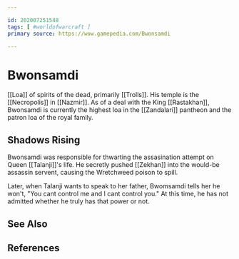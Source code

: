 ```yaml
---

id: 202007251548
tags: [ #worldofwarcraft ]
primary source: https://wow.gamepedia.com/Bwonsamdi

---
```


# Bwonsamdi
[[Loa]] of spirits of the dead, primarily [[Trolls]]. His temple is the [[Necropolis]] in [[Nazmir]]. As of a deal with the King [[Rastakhan]], Bwonsamdi is currently the highest loa in the [[Zandalari]] pantheon and the patron loa of the royal family.

## Shadows Rising
Bwonsamdi was responsible for thwarting the assasination attempt on Queen [[Talanji]]'s life. He secretly pushed [[Zekhan]] into the would-be assassin servent, causing the Wretchweed poison to spill.

Later, when Talanji wants to speak to her father, Bwomsamdi tells her he won't, "You cant control me and I cant control you." At this time, he has not admitted whether he truly has that power or not.


## See Also

## References


